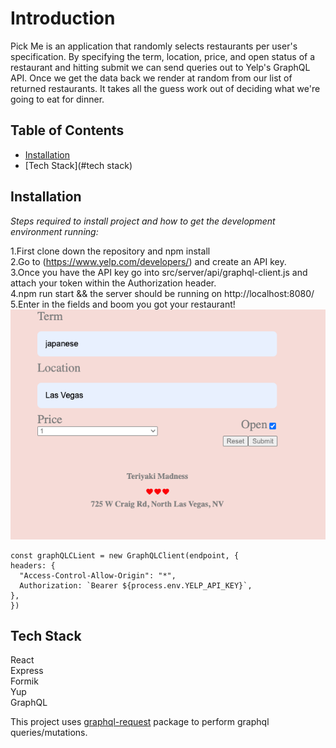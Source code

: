 # Introduction


Pick Me is an application that randomly selects restaurants per user's specification. By specifying the term, location, price, and open status of a restaurant and hitting submit we can send queries out to Yelp's GraphQL API. Once we get the data back we render at random from our list of returned restaurants. It takes all the guess work out of deciding what we're going to eat for dinner.


## Table of Contents
  * [Installation](#installation)
  * [Tech Stack](#tech stack)



 ## Installation
  
  *Steps required to install project and how to get the development environment running:*
  
  1.First clone down the repository and npm install<br/>
  2.Go to (https://www.yelp.com/developers/) and create an API key. <br/>
  3.Once you have the API key go into src/server/api/graphql-client.js and attach your token within the Authorization header. <br/>
  4.npm run start && the server should be running on http://localhost:8080/ <br/>
  5.Enter in the fields and boom you got your restaurant!<br/>
  ![alt text](https://github.com/kthanesjesdapong/pick-me/blob/main/public/pick-me-guide.png)
  
  ```
const graphQLCLient = new GraphQLClient(endpoint, {
  headers: {
    "Access-Control-Allow-Origin": "*",
    Authorization: `Bearer ${process.env.YELP_API_KEY}`,
  },
})
 ```
 
 ## Tech Stack
 React <br/>
 Express <br/>
 Formik <br/>
 Yup <br/>
 GraphQL <br/>
 



This project uses [graphql-request](https://www.npmjs.com/package/graphql-request) package to perform graphql queries/mutations.













